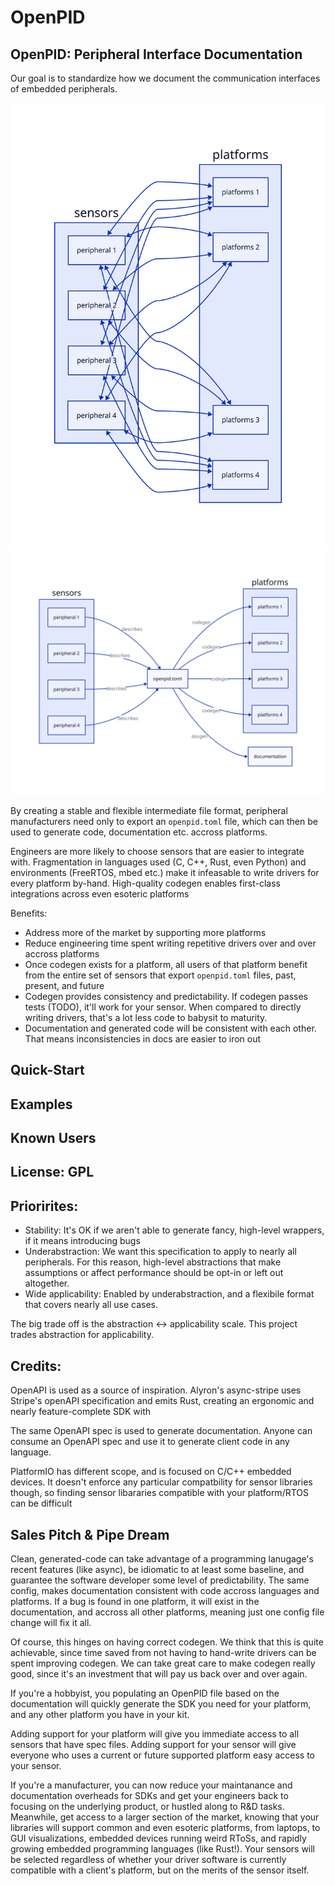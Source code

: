 # OpenPID
## OpenPID: Peripheral Interface Documentation
Our goal is to standardize how we document the communication interfaces of embedded peripherals.

![Messy graph with edges between each platform and peripheral, representing the drivers that need to be implemented](./no_openpid.svg)
![Simpler graph with fewer edges. Each peripheral exports the same file format, which can be converted to any platform for which codegen exists](./pitch.svg)

By creating a stable and flexible intermediate file format, peripheral manufacturers need only to export an `openpid.toml` file, which can then be used to generate code, documentation etc. accross platforms.

Engineers are more likely to choose sensors that are easier to integrate with. Fragmentation in languages used (C, C++, Rust, even Python) and environments (FreeRTOS, mbed etc.) make it infeasable to write drivers for every platform by-hand. High-quality codegen enables first-class integrations across even esoteric platforms

Benefits:
- Address more of the market by supporting more platforms
- Reduce engineering time spent writing repetitive drivers over and over accross platforms
- Once codegen exists for a platform, all users of that platform benefit from the entire set of sensors that export `openpid.toml` files, past, present, and future
- Codegen provides consistency and predictability. If codegen passes tests (TODO), it'll work for your sensor. When compared to directly writing drivers, that's a lot less code to babysit to maturity.
- Documentation and generated code will be consistent with each other. That means inconsistencies in docs are easier to iron out



## Quick-Start

## Examples

## Known Users

## License: GPL

## Priorirites:
- Stability: It's OK if we aren't able to generate fancy, high-level wrappers, if it means introducing bugs
- Underabstraction: We want this specification to apply to nearly all peripherals. For this reason, high-level abstractions that make assumptions or affect performance should be opt-in or left out altogether.
- Wide applicability: Enabled by underabstraction, and a flexibile format that covers nearly all use cases.

The big trade off is the abstraction <-> applicability scale. This project trades abstraction for applicability.

## Credits:
OpenAPI is used as a source of inspiration.
Alyron's async-stripe uses Stripe's openAPI specification and emits Rust, creating an ergonomic and nearly feature-complete SDK with

The same OpenAPI spec is used to generate documentation. Anyone can consume an OpenAPI spec and use it to generate client code in any language. 

PlatformIO has different scope, and is focused on C/C++ embedded devices. It doesn't enforce any particular compatbility for sensor libraries though, so finding sensor libararies compatible with your platform/RTOS can be difficult

## Sales Pitch & Pipe Dream
Clean, generated-code can take advantage of a programming lanugage's recent features (like async), be idiomatic to at least some baseline, and guarantee the software developer some level of predictability.
The same config, makes documentation consistent with code accross languages and platforms. If a bug is found in one platform, it will exist in the documentation, and accross all other platforms, meaning just one config file change will fix it all.

Of course, this hinges on having correct codegen. We think that this is quite achievable, since time saved from not having to hand-write drivers can be spent improving codegen. We can take great care to make codegen really good, since it's an investment that will pay us back over and over again.

If you're a hobbyist, you populating an OpenPID file based on the documentation will quickly generate the SDK you need for your platform, and any other platform you have in your kit. 

Adding support for your platform will give you immediate access to all sensors that have spec files. Adding support for your sensor will give everyone who uses a current or future supported platform easy access to your sensor.

If you're a manufacturer, you can now reduce your maintanance and documentation overheads for SDKs and get your engineers back to focusing on the underlying product, or hustled along to R&D tasks. Meanwhile, get access to a larger section of the market, knowing that your libraries will support common and even esoteric platforms, from laptops, to GUI visualizations, embedded devices running weird RToSs, and rapidly growing embedded programming languages (like Rust!). Your sensors will be selected regardless of whether your driver software is currently compatible with a client's platform, but on the merits of the sensor itself.
